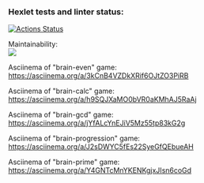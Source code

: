 ### Hexlet tests and linter status:

[![Actions Status](https://github.com/VolodiaKuz/frontend-project-44/actions/workflows/hexlet-check.yml/badge.svg)](https://github.com/VolodiaKuz/frontend-project-44/actions)

Maintainability:
<br>
<a href="https://codeclimate.com/github/VolodiaKuz/frontend-project-44/maintainability"><img src="https://api.codeclimate.com/v1/badges/feb9f6fc95757e3e45d3/maintainability" /></a>

Asciinema of "brain-even" game:
<br>
https://asciinema.org/a/3kCnB4VZDkXRif6OJtZO3PiRB

Asciinema of "brain-calc" game:
<br>
https://asciinema.org/a/h9SQJXaMO0bVR0aKMhAJ5RaAj

Asciinema of "brain-gcd" game:
<br>
https://asciinema.org/a/jYfALcYnEJiV5Mz55tp83kG2g

Asciinema of "brain-progression" game:
<br>
https://asciinema.org/a/J2sDWYC5fEs22SyeGfQEbueAH

Asciinema of "brain-prime" game:
<br>
https://asciinema.org/a/Y4GNTcMnYKENKgjxJIsn6coGd

